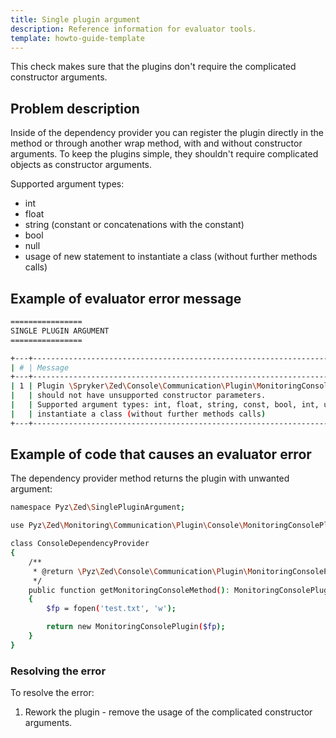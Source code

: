 ```yaml
---
title: Single plugin argument
description: Reference information for evaluator tools.
template: howto-guide-template
---
```


This check makes sure that the plugins don't require the complicated constructor arguments.

## Problem description

Inside of the dependency provider you can register the plugin directly in the method or through another wrap method, with and without constructor arguments. 
To keep the plugins simple, they shouldn't require complicated objects as constructor arguments.

Supported argument types:
 - int
 - float
 - string (constant or concatenations with the constant)
 - bool 
 - null
 - usage of new statement to instantiate a class (without further methods calls)

## Example of evaluator error message

```bash
================
SINGLE PLUGIN ARGUMENT
================

+---+-------------------------------------------------------------------------------------------+-----------------------------------------------------------------------+
| # | Message                                                                                   | Target                                                                |
+---+-------------------------------------------------------------------------------------------+-----------------------------------------------------------------------+
| 1 | Plugin \Spryker\Zed\Console\Communication\Plugin\MonitoringConsolePlugin                  |                                                                       |
|   | should not have unsupported constructor parameters.                                       | <path_to_class>\ConsoleDependencyProvider::getMonitoringConsoleMethod |
|   | Supported argument types: int, float, string, const, bool, int, usage of new statement to |                                                                       |
|   | instantiate a class (without further methods calls)                                       |                                                                       |
+---+-------------------------------------------------------------------------------------------+-----------------------------------------------------------------------+
```

## Example of code that causes an evaluator error

The dependency provider method returns the plugin with unwanted argument: 

```bash
namespace Pyz\Zed\SinglePluginArgument;

use Pyz\Zed\Monitoring\Communication\Plugin\Console\MonitoringConsolePlugin;

class ConsoleDependencyProvider
{
    /**
     * @return \Pyz\Zed\Console\Communication\Plugin\MonitoringConsolePlugin
     */
    public function getMonitoringConsoleMethod(): MonitoringConsolePlugin
    {
        $fp = fopen('test.txt', 'w');

        return new MonitoringConsolePlugin($fp);
    }
}
```

### Resolving the error

To resolve the error:
1. Rework the plugin - remove the usage of the complicated constructor arguments.

